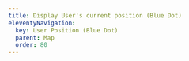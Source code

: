 ```yaml
---
title: Display User's current position (Blue Dot)
eleventyNavigation:
  key: User Position (Blue Dot)
  parent: Map
  order: 80
---
```

